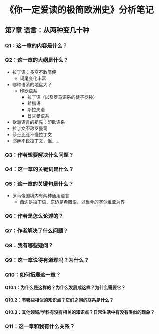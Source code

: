 # 《你一定爱读的极简欧洲史》分析笔记

## 第7章 语言：从两种变几十种

### Q1：这一章的内容是什么？

### Q2：这一章的大纲是什么？

- 拉丁语：多变不敌简便
  - 词尾变化丰富
- 哪种语系的地盘大？
  - 印欧语系
    - 拉丁语（以及罗马语系的徒子徒孙）
    - 希腊语
    - 斯拉夫语
    - 日耳曼语系
- 欧洲语言的祖先：印欧语系
- 拉丁文不敌罗曼司
- 莎士比亚不懂拉丁文
- 耶稣不说拉丁文，但......

### Q3：作者想要解决什么问题？

### Q4：这一章的关键词是什么？

### Q5：这一章的关键句是什么？

- 罗马帝国境内有两种通用语言
  - 西边是拉丁语，东边是希腊语，以当今的塞尔维亚为界

### Q6：作者是怎么论述的？

### Q7：作者解决了什么问题？

### Q8：我有哪些疑问？

### Q9：这一章说得有道理吗？为什么？

### Q10：如何拓展这一章？

#### Q10.1：为什么是这样的？为什么发展成这样？为什么需要它？

#### Q10.2：有哪些相似的知识点？它们之间的联系是什么？

#### Q10.3：其他领域/学科有没有相关的知识点？日常生活中有没有类似的现象？

### Q11：这一章和我有什么关系？
